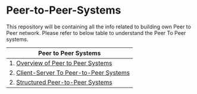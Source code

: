 # Peer-to-Peer-Systems
This repository will be containing all the info related to building own Peer to Peer network.
Please refer to below table to understand the Peer To Peer systems.</br>

  
<!--################################## Peer to Peer SECTION ################################## -->
<table class="styled-table" style="margin: 0px auto;">
    <thead>
        <tr>
            <th>Peer to Peer Systems</th>
        </tr>
    </thead>
    <tbody>
        <tr>
            <td>1. <a href="https://www.codexpace.in/2023/10/peer-to-peer-systems.html">Overview of Peer to Peer Systems</a></td>
        </tr>
      <tr>
            <td>2. <a href="https://www.codexpace.in/2023/10/client-server-and-p2p-networking.html">Client-Server To Peer-to-Peer Systems</a></td>
        </tr>
            <tr>
            <td>2. <a href="https://www.codexpace.in/2023/10/structured-peer-to-peer-overlay.html">Structured Peer-to-Peer Systems</a></td>
        </tr>
  </tbody>
</table>
